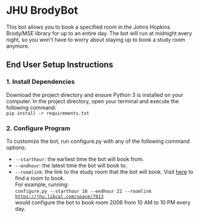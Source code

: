 # JHU BrodyBot

This bot allows you to book a specified room in the Johns Hopkins Brody/MSE library for up to an entire day. The bot will run at midnight every night, so you won't have to worry about staying up to book a study room anymore.

## End User Setup Instructions
### 1. Install Dependencies
Download the project directory and ensure Python 3 is installed on your computer.
In the project directory, open your terminal and execute the following command:\
<code>pip install -r requirements.txt</code>

### 2. Configure Program
To customize the bot, run configure.py with any of the following command options:
* <code>--starthour</code>: the earliest time the bot will book from.
* <code>--endhour</code>: the latest time the bot will book to.
* <code>--roomlink</code>: the link to the study room that the bot will book. Visit [here](https://jhu.libcal.com/spaces?lid=1195&gid=2086&c=0) to find a room to book.\
For example, running:\
<code>configure.py --starthour 10 --endhour 22 --roomlink https://jhu.libcal.com/space/7913</code>\
would configure the bot to book room 2006 from 10 AM to 10 PM every day.
